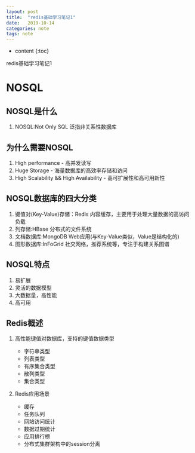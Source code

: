 ```yaml
---
layout: post
title:  "redis基础学习笔记1"
date:   2019-10-14
categories: note
tags: note
---
```


* content
{:toc}

redis基础学习笔记1









# NOSQL
## NOSQL是什么
1. NOSQL:Not Only SQL 泛指非关系性数据库 

## 为什么需要NOSQL
1. High performance - 高并发读写
2. Huge Storage - 海量数据库的高效率存储和访问
3. High Scalability && High Availability - 高可扩展性和高可用新性

## NOSQL数据库的四大分类
1. 键值对(Key-Value)存储：Redis 内容缓存，主要用于处理大量数据的高访问负载
2. 列存储:HBase 分布式的文件系统
3. 文档数据库:MongoDB Web应用(与Key-Value类似，Value是结构化的)
4. 图形数据库:InFoGrid 社交网络，推荐系统等，专注于构建关系图谱

## NOSQL特点
1. 易扩展
2. 灵活的数据模型
3. 大数据量，高性能
4. 高可用

## Redis概述
1. 高性能键值对数据库，支持的键值数据类型
    * 字符串类型
    * 列表类型
    * 有序集合类型
    * 散列类型
    * 集合类型

2. Redis应用场景
    * 缓存
    * 任务队列
    * 网站访问统计
    * 数据过期统计
    * 应用排行榜
    * 分布式集群架构中的session分离




















